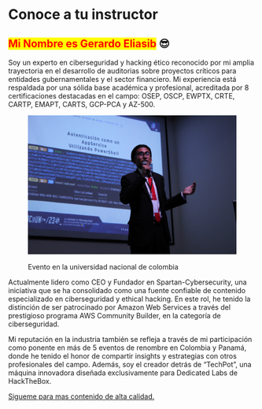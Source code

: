 # Conoce a tu instructor

## <mark style="color:red;">Mi Nombre es Gerardo Eliasib</mark> 😎

Soy un experto en ciberseguridad y hacking ético reconocido por mi amplia trayectoria en el desarrollo de auditorias sobre proyectos críticos para entidades gubernamentales y el sector financiero. Mi experiencia está respaldada por una sólida base académica y profesional, acreditada por 8 certificaciones destacadas en el campo: OSEP, OSCP, EWPTX, CRTE, CARTP, EMAPT, CARTS, GCP-PCA y AZ-500.&#x20;

<figure><img src="../.gitbook/assets/IMG_7588.JPG" alt=""><figcaption><p>Evento en la universidad nacional de colombia</p></figcaption></figure>

Actualmente lidero como CEO y Fundador en Spartan-Cybersecurity, una iniciativa que se ha consolidado como una fuente confiable de contenido especializado en ciberseguridad y ethical hacking. En este rol, he tenido la distinción de ser patrocinado por Amazon Web Services a través del prestigioso programa AWS Community Builder, en la categoría de ciberseguridad.&#x20;

Mi reputación en la industria también se refleja a través de mi participación como ponente en más de 5 eventos de renombre en Colombia y Panamá, donde he tenido el honor de compartir insights y estrategias con otros profesionales del campo. Además, soy el creador detrás de “TechPot”, una máquina innovadora diseñada exclusivamente para Dedicated Labs de HackTheBox.

[Sigueme para mas contenido de alta calidad.](https://linktr.ee/GerardoEliasibRH)
